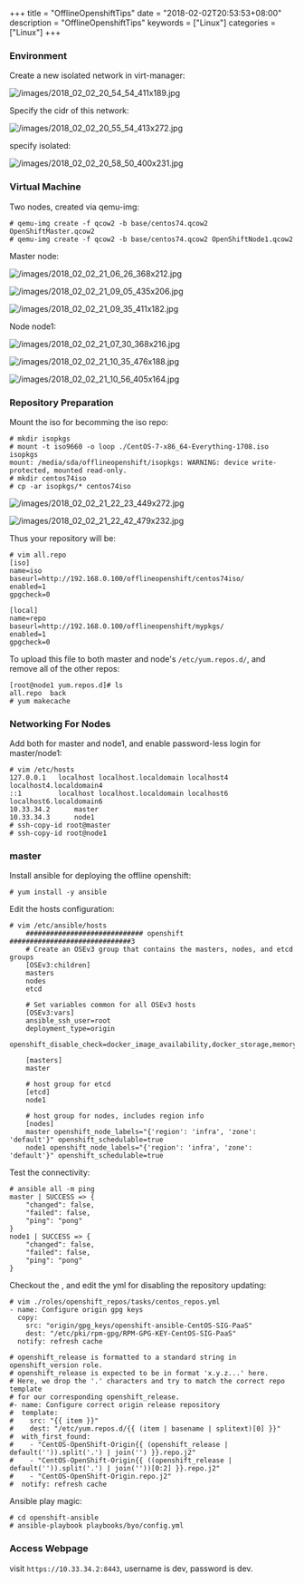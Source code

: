 +++
title = "OfflineOpenshiftTips"
date = "2018-02-02T20:53:53+08:00"
description = "OfflineOpenshiftTips"
keywords = ["Linux"]
categories = ["Linux"]
+++
### Environment
Create a new isolated network in virt-manager:    

![/images/2018_02_02_20_54_54_411x189.jpg](/images/2018_02_02_20_54_54_411x189.jpg)

Specify the cidr of this network:    

![/images/2018_02_02_20_55_54_413x272.jpg](/images/2018_02_02_20_55_54_413x272.jpg)

specify isolated:    

![/images/2018_02_02_20_58_50_400x231.jpg](/images/2018_02_02_20_58_50_400x231.jpg)

### Virtual Machine
Two nodes, created via qemu-img:    

```
# qemu-img create -f qcow2 -b base/centos74.qcow2 OpenShiftMaster.qcow2
# qemu-img create -f qcow2 -b base/centos74.qcow2 OpenShiftNode1.qcow2
```
Master node: 

![/images/2018_02_02_21_06_26_368x212.jpg](/images/2018_02_02_21_06_26_368x212.jpg)

![/images/2018_02_02_21_09_05_435x206.jpg](/images/2018_02_02_21_09_05_435x206.jpg)

![/images/2018_02_02_21_09_35_411x182.jpg](/images/2018_02_02_21_09_35_411x182.jpg)


Node node1: 

![/images/2018_02_02_21_07_30_368x216.jpg](/images/2018_02_02_21_07_30_368x216.jpg)

![/images/2018_02_02_21_10_35_476x188.jpg](/images/2018_02_02_21_10_35_476x188.jpg)

![/images/2018_02_02_21_10_56_405x164.jpg](/images/2018_02_02_21_10_56_405x164.jpg)

### Repository Preparation
Mount the iso for becomming the iso repo:   

```
# mkdir isopkgs
# mount -t iso9660 -o loop ./CentOS-7-x86_64-Everything-1708.iso isopkgs 
mount: /media/sda/offlineopenshift/isopkgs: WARNING: device write-protected, mounted read-only.
# mkdir centos74iso
# cp -ar isopkgs/* centos74iso
```

![/images/2018_02_02_21_22_23_449x272.jpg](/images/2018_02_02_21_22_23_449x272.jpg)

![/images/2018_02_02_21_22_42_479x232.jpg](/images/2018_02_02_21_22_42_479x232.jpg)

Thus your repository will be:    

```
# vim all.repo 
[iso]
name=iso
baseurl=http://192.168.0.100/offlineopenshift/centos74iso/
enabled=1
gpgcheck=0

[local]
name=repo
baseurl=http://192.168.0.100/offlineopenshift/mypkgs/
enabled=1
gpgcheck=0
```
To upload this file to both master and node's `/etc/yum.repos.d/`, and remove
all of the other repos:   

```
[root@node1 yum.repos.d]# ls
all.repo  back
# yum makecache
```

### Networking For Nodes
Add both for master and node1, and enable password-less login for master/node1:    

```
# vim /etc/hosts
127.0.0.1   localhost localhost.localdomain localhost4 localhost4.localdomain4
::1         localhost localhost.localdomain localhost6 localhost6.localdomain6
10.33.34.2      master
10.33.34.3      node1
# ssh-copy-id root@master
# ssh-copy-id root@node1
```

### master
Install ansible for deploying the offline openshift:    

```
# yum install -y ansible
```
Edit the hosts configuration:    

```
# vim /etc/ansible/hosts
	############################# openshift ##############################3
	# Create an OSEv3 group that contains the masters, nodes, and etcd groups
	[OSEv3:children]
	masters
	nodes
	etcd
	 
	# Set variables common for all OSEv3 hosts
	[OSEv3:vars]
	ansible_ssh_user=root
	deployment_type=origin
	openshift_disable_check=docker_image_availability,docker_storage,memory_availability
	
	[masters]
	master
	 
	# host group for etcd
	[etcd]
	node1
	 
	# host group for nodes, includes region info
	[nodes]
	master openshift_node_labels="{'region': 'infra', 'zone': 'default'}" openshift_schedulable=true
	node1 openshift_node_labels="{'region': 'infra', 'zone': 'default'}" openshift_schedulable=true
```
Test the connectivity:    

```
# ansible all -m ping
master | SUCCESS => {
    "changed": false, 
    "failed": false, 
    "ping": "pong"
}
node1 | SUCCESS => {
    "changed": false, 
    "failed": false, 
    "ping": "pong"
}
```
Checkout the , and edit the yml for disabling the repository updating:    

```
# vim ./roles/openshift_repos/tasks/centos_repos.yml
- name: Configure origin gpg keys
  copy:
    src: "origin/gpg_keys/openshift-ansible-CentOS-SIG-PaaS"
    dest: "/etc/pki/rpm-gpg/RPM-GPG-KEY-CentOS-SIG-PaaS"
  notify: refresh cache

# openshift_release is formatted to a standard string in openshift_version role.
# openshift_release is expected to be in format 'x.y.z...' here.
# Here, we drop the '.' characters and try to match the correct repo template
# for our corresponding openshift_release.
#- name: Configure correct origin release repository
#  template:
#    src: "{{ item }}"
#    dest: "/etc/yum.repos.d/{{ (item | basename | splitext)[0] }}"
#  with_first_found:
#    - "CentOS-OpenShift-Origin{{ (openshift_release | default('')).split('.') | join('') }}.repo.j2"
#    - "CentOS-OpenShift-Origin{{ ((openshift_release | default('')).split('.') | join(''))[0:2] }}.repo.j2"
#    - "CentOS-OpenShift-Origin.repo.j2"
#  notify: refresh cache
```
Ansible play magic:    

```
# cd openshift-ansible
# ansible-playbook playbooks/byo/config.yml
```

### Access Webpage
visit `https://10.33.34.2:8443`, username is dev, password is dev.    
